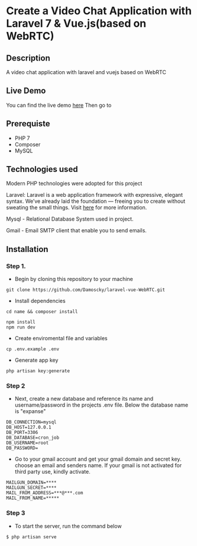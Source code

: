 # Create a Video Chat Application with Laravel 7 & Vue.js(based on WebRTC)

## Description

A video chat application with laravel and vuejs based on WebRTC

## Live Demo

You can find the live demo [here](http://damilola-video-chat.herokuapp.com/video_chat)
Then go to 
## Prerequiste

<ul>
    <li>PHP 7</li>
    <li>Composer</li>
    <li>MySQL</li>
</ul>

## Technologies used

Modern PHP technologies were adopted for this project

Laravel: Laravel is a web application framework with expressive, elegant syntax. We’ve already laid the foundation — freeing you to create without sweating the small things.
Visit [here](https://laravel.com/) for more information.


Mysql - Relational Database System used in project.

Gmail - Email SMTP client that enable you to send emails.

## Installation

### Step 1.
- Begin by cloning this repository to your machine 
```
git clone https://github.com/Damoscky/laravel-vue-WebRTC.git
```

- Install dependencies
```
cd name && composer install

npm install
npm run dev
```

- Create enviromental file and variables
```
cp .env.example .env
```

- Generate app key
```
php artisan key:generate
```

### Step 2
- Next, create a new database and reference its name and username/password in the projects .env file. Below the database name is "expanse"
```
DB_CONNECTION=mysql
DB_HOST=127.0.0.1
DB_PORT=3306
DB_DATABASE=cron_job
DB_USERNAME=root
DB_PASSWORD=
```

- Go to your gmail account and get your gmail domain and secret key. choose an email and senders name. If your gmail is not activated for third party use, kindly activate.
```
MAILGUN_DOMAIN=****
MAILGUN_SECRET=****
MAIL_FROM_ADDRESS=***@***.com
MAIL_FROM_NAME=*****
```

### Step 3
- To start the server, run the command below
```shell
$ php artisan serve
```





